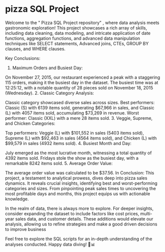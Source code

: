 # pizza SQL Project

Welcome to the " Pizza SQL Project repository" , where data analysis meets gastronomic exploration! This project showcases a rich array of skills, including data cleaning, data modeling, and intricate application of date functions, aggregation functions, and advanced data manipulation techniques like SELECT statements, Advanced joins, CTEs, GROUP BY clauses, and WHERE clauses.

Key Conclusions:

1. Maximum Orders and Busiest Day:

On November 27, 2015, our restaurant experienced a peak with a staggering 115 orders, making it the busiest day in the dataset.
The busiest time was at 12:25:12, with a notable quantity of 28 pieces sold on November 18, 2015 (Wednesday).
2. Classic Category Analysis:

Classic category showcased diverse sales across sizes.
Best performers: Classic (S) with 6139 items sold, generating $67,966 in sales, and Classic (L) with 4057 items sold, accumulating $73,269 in revenue.
Worst performer: Classic (XXL) with a mere 28 items sold.
3. Veggie, Supreme, and Chicken Categories:

Top performers: Veggie (L) with $101,552 in sales (5403 items sold), Supreme (L) with $92,463 in sales (4564 items sold), and Chicken (L) with $99,579 in sales (4932 items sold).
4. Busiest Month and Day:

July emerged as the most lucrative month, witnessing a total quantity of 4392 items sold.
Fridays stole the show as the busiest day, with a remarkable 8242 items sold.
5. Average Order Value:

The average order value was calculated to be $37.56.
In Conclusion:
This project, a testament to analytical prowess, dives deep into pizza sales dynamics. It reveals crucial insights, identifying best and worst-performing categories and sizes. From pinpointing peak sales times to uncovering the most profitable days and months, this project equips us with actionable knowledge.

In the realm of data, there is always more to explore. For deeper insights, consider expanding the dataset to include factors like cost prices, multi-year sales data, and customer details. These additions would elevate our analysis, allowing us to refine strategies and make a good driven decisions to improve business

Feel free to explore the SQL scripts for an in-depth understanding of the analyses conducted. Happy data diving! 🍕📊
 

